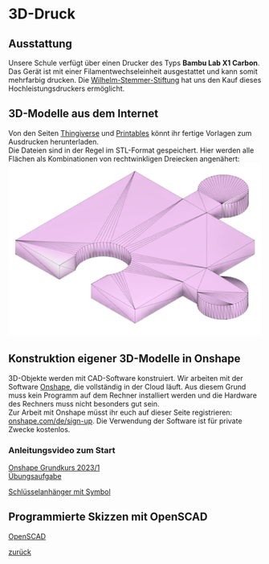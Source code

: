  <link rel="stylesheet" href="https://hi2272.github.io/StyleMD.css">

# 3D-Druck
## Ausstattung 
Unsere Schule verfügt über einen Drucker des Typs **Bambu Lab X1 Carbon**. Das Gerät ist mit einer Filamentwechseleinheit ausgestattet und kann somit mehrfarbig drucken. 
Die [Wilhelm-Stemmer-Stiftung](https://www.wilhelm-stemmer-stiftung.de) hat uns den Kauf dieses Hochleistungsdruckers ermöglicht.  

## 3D-Modelle aus dem Internet

Von den Seiten [Thingiverse](https://www.thingiverse.com/) und [Printables](https://www.printables.com/de) könnt ihr fertige Vorlagen zum Ausdrucken herunterladen.  
Die Dateien sind in der Regel im STL-Format gespeichert. Hier werden alle Flächen als Kombinationen von rechtwinkligen Dreiecken angenähert:  
![alt text](Clipboard_06-19-2024_01.png)
## Konstruktion eigener 3D-Modelle in Onshape
3D-Objekte werden mit CAD-Software konstruiert. Wir arbeiten mit der Software [Onshape](https://www.onshape.com/de/), die vollständig in der Cloud läuft. Aus diesem Grund muss kein Programm auf dem Rechner installiert werden und die Hardware des Rechners muss nicht besonders gut sein.  
Zur Arbeit mit Onshape müsst ihr euch auf dieser Seite registrieren: [onshape.com/de/sign-up](https://www.onshape.com/de/sign-up). Die Verwendung der Software ist für private Zwecke kostenlos.
### Anleitungsvideo zum Start
[Onshape Grundkurs 2023/1](https://youtu.be/gloEpUt8_RM?list=PLw48L7HmCgMLBuNFmJOGZYsJtjEEr83jm)  
[Übungsaufgabe](https://youtu.be/qpmfzolbTYY)  

[Schlüsselanhänger mit Symbol](https://www.youtube.com/watch?v=SL83vYpNZw4)  

## Programmierte Skizzen mit OpenSCAD
[OpenSCAD](/00Informatik/00Mikrocontroller/Wahlkurs/003D-Druck/OpenSCAD/index.html)


[zurück](../index.html)

